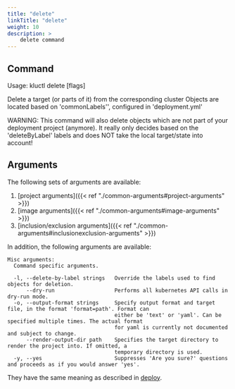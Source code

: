 ```yaml
---
title: "delete"
linkTitle: "delete"
weight: 10
description: >
    delete command
---
```


## Command
<!-- BEGIN SECTION "delete" "Usage" false -->
Usage: kluctl delete [flags]

Delete a target (or parts of it) from the corresponding cluster
Objects are located based on 'commonLabels'', configured in 'deployment.yml'

WARNING: This command will also delete objects which are not part of your deployment
project (anymore). It really only decides based on the 'deleteByLabel' labels and does NOT
take the local target/state into account!

<!-- END SECTION -->

## Arguments
The following sets of arguments are available:
1. [project arguments]({{< ref "./common-arguments#project-arguments" >}})
1. [image arguments]({{< ref "./common-arguments#image-arguments" >}})
1. [inclusion/exclusion arguments]({{< ref "./common-arguments#inclusionexclusion-arguments" >}})

In addition, the following arguments are available:
<!-- BEGIN SECTION "delete" "Misc arguments" true -->
```
Misc arguments:
  Command specific arguments.

  -l, --delete-by-label strings   Override the labels used to find objects for deletion.
      --dry-run                   Performs all kubernetes API calls in dry-run mode.
  -o, --output-format strings     Specify output format and target file, in the format 'format=path'. Format can
                                  either be 'text' or 'yaml'. Can be specified multiple times. The actual format
                                  for yaml is currently not documented and subject to change.
      --render-output-dir path    Specifies the target directory to render the project into. If omitted, a
                                  temporary directory is used.
  -y, --yes                       Suppresses 'Are you sure?' questions and proceeds as if you would answer 'yes'.

```
<!-- END SECTION -->

They have the same meaning as described in [deploy](#deploy).
